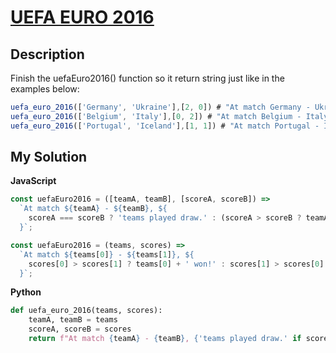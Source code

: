 # [UEFA EURO 2016](https://www.codewars.com/kata/57613fb1033d766171000d60)

## Description

Finish the uefaEuro2016() function so it return string just like in the examples below:

```js
uefa_euro_2016(['Germany', 'Ukraine'],[2, 0]) # "At match Germany - Ukraine, Germany won!"
uefa_euro_2016(['Belgium', 'Italy'],[0, 2]) # "At match Belgium - Italy, Italy won!"
uefa_euro_2016(['Portugal', 'Iceland'],[1, 1]) # "At match Portugal - Iceland, teams played draw."
```

## My Solution

**JavaScript**

```js
const uefaEuro2016 = ([teamA, teamB], [scoreA, scoreB]) =>
  `At match ${teamA} - ${teamB}, ${
    scoreA === scoreB ? 'teams played draw.' : (scoreA > scoreB ? teamA : teamB) + ' won!'
  }`;
```

```js
const uefaEuro2016 = (teams, scores) =>
  `At match ${teams[0]} - ${teams[1]}, ${
    scores[0] > scores[1] ? teams[0] + ' won!' : scores[1] > scores[0] ? teams[1] + ' won!' : 'teams played draw.'
  }`;
```

**Python**

```py
def uefa_euro_2016(teams, scores):
    teamA, teamB = teams
    scoreA, scoreB = scores
    return f"At match {teamA} - {teamB}, {'teams played draw.' if scoreA == scoreB else teamA + ' won!' if scoreA > scoreB else teamB + ' won!'}"
```
